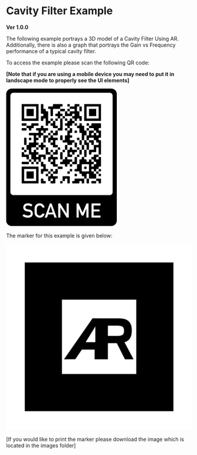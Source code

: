 # Cavity Filter Example
**Ver 1.0.0**

The following example portrays a 3D model of a Cavity Filter Using AR. Additionally, there is also a graph that portrays the Gain vs Frequency performance of a typical cavity filter.


To access the example please scan the following QR code:

**[Note that if you are using a mobile device you may need to put it in landscape mode to properly see the UI elements]**


![](images/QR-Code.png)


The marker for this example is given below:


![](images/default-marker.png)


[If you would like to print the marker please download the image which is located in the images folder]
